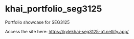 # khai_portfolio_seg3125

Portfolio showcase for SEG3125

Access the site here: https://kylekhai-seg3125-a1.netlify.app/
